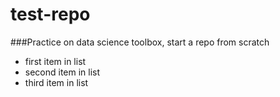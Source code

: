 test-repo
=========

###Practice on data science toolbox, start a repo from scratch

* first item in list
* second item in list
* third item in list
